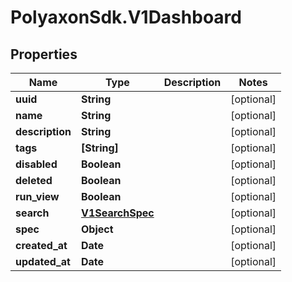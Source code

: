 # PolyaxonSdk.V1Dashboard

## Properties
Name | Type | Description | Notes
------------ | ------------- | ------------- | -------------
**uuid** | **String** |  | [optional] 
**name** | **String** |  | [optional] 
**description** | **String** |  | [optional] 
**tags** | **[String]** |  | [optional] 
**disabled** | **Boolean** |  | [optional] 
**deleted** | **Boolean** |  | [optional] 
**run_view** | **Boolean** |  | [optional] 
**search** | [**V1SearchSpec**](V1SearchSpec.md) |  | [optional] 
**spec** | **Object** |  | [optional] 
**created_at** | **Date** |  | [optional] 
**updated_at** | **Date** |  | [optional] 



